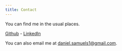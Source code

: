 ```yaml
---
title: Contact
---
```


You can find me in the usual places.

[Github](https://github.com/danielsamuels/) - [LinkedIn](http://www.linkedin.com/in/danielsamuels)

You can also email me at <daniel.samuels1@gmail.com>.
